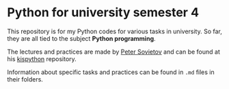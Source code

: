 # Python for university semester 4
This repository is for my Python codes for various tasks in university.
So far, they are all tied to the subject **Python programming**.

The lectures and practices are made by
[Peter Sovietov](https://github.com/true-grue)
and can be found at his
[kispython](https://github.com/true-grue/kispython)
repository.

Information about specific tasks and practices can be found
in `.md` files in their folders.
